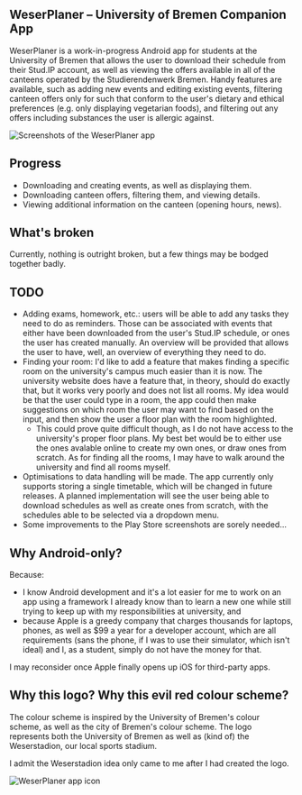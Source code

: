 ## WeserPlaner – University of Bremen Companion App
WeserPlaner is a work-in-progress Android app for students at the University of Bremen that allows the user to download their schedule from their Stud.IP account, as well as viewing the offers available in all of the canteens operated by the Studierendenwerk Bremen. Handy features are available, such as adding new events and editing existing events, filtering canteen offers only for such that conform to the user's dietary and ethical preferences (e.g. only displaying vegetarian foods), and filtering out any offers including substances the user is allergic against.

![Screenshots of the WeserPlaner app](https://denizk0461.github.io/resources/weserplaner/weserplaner_showcase_2.png)

## Progress
- Downloading and creating events, as well as displaying them.
- Downloading canteen offers, filtering them, and viewing details.
- Viewing additional information on the canteen (opening hours, news).

## What's broken
Currently, nothing is outright broken, but a few things may be bodged together badly.

## TODO
- Adding exams, homework, etc.: users will be able to add any tasks they need to do as reminders. Those can be associated with events that either have been downloaded from the user's Stud.IP schedule, or ones the user has created manually. An overview will be provided that allows the user to have, well, an overview of everything they need to do.
- Finding your room: I'd like to add a feature that makes finding a specific room on the university's campus much easier than it is now. The university website does have a feature that, in theory, should do exactly that, but it works very poorly and does not list all rooms. My idea would be that the user could type in a room, the app could then make suggestions on which room the user may want to find based on the input, and then show the user a floor plan with the room highlighted.
    - This could prove quite difficult though, as I do not have access to the university's proper floor plans. My best bet would be to either use the ones avalable online to create my own ones, or draw ones from scratch. As for finding all the rooms, I may have to walk around the university and find all rooms myself.
- Optimisations to data handling will be made. The app currently only supports storing a single timetable, which will be changed in future releases. A planned implementation will see the user being able to download schedules as well as create ones from scratch, with the schedules able to be selected via a dropdown menu. 
- Some improvements to the Play Store screenshots are sorely needed...

## Why Android-only?
Because:
- I know Android development and it's a lot easier for me to work on an app using a framework I already know than to learn a new one while still trying to keep up with my responsibilities at university, and
- because Apple is a greedy company that charges thousands for laptops, phones, as well as $99 a year for a developer account, which are all requirements (sans the phone, if I was to use their simulator, which isn't ideal) and I, as a student, simply do not have the money for that.

I may reconsider once Apple finally opens up iOS for third-party apps.

## Why this logo? Why this evil red colour scheme?

The colour scheme is inspired by the University of Bremen's colour scheme, as well as the city of Bremen's colour scheme. The logo represents both the University of Bremen as well as (kind of) the Weserstadion, our local sports stadium.

I admit the Weserstadion idea only came to me after I had created the logo.

![WeserPlaner app icon](https://denizk0461.github.io/resources/weserplaner/weserplaner_app_icon.png)
